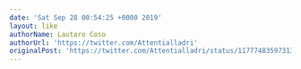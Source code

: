 ```yaml
---
date: 'Sat Sep 28 00:54:25 +0000 2019'
layout: like
authorName: Lautaro Coso
authorUrl: 'https://twitter.com/Attentialladri'
originalPost: 'https://twitter.com/Attentialladri/status/1177748359731388416'
---
```

